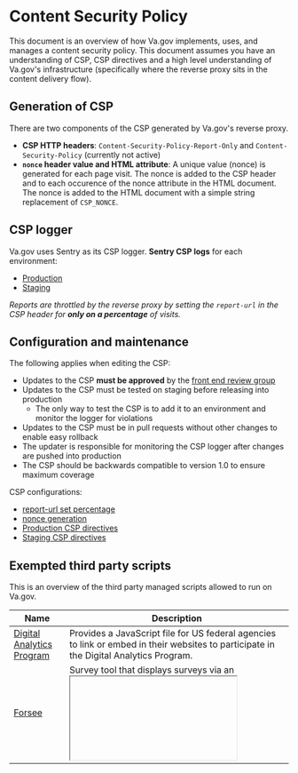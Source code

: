 # Content Security Policy 

This document is an overview of how Va.gov implements, uses, and manages a content security policy. This document assumes you have an understanding of CSP, CSP directives and a high level understanding of Va.gov's infrastructure (specifically where the reverse proxy sits in the content delivery flow).

## Generation of CSP

There are two components of the CSP generated by Va.gov's reverse proxy. 

- **CSP HTTP headers**: `Content-Security-Policy-Report-Only` and `Content-Security-Policy` (currently not active) 
- **`nonce` header value and HTML attribute**: A unique value (nonce) is generated for each page visit. The nonce is added to the CSP header and to each occurence of the nonce attribute in the HTML document. The nonce is added to the HTML document with a simple string replacement of `CSP_NONCE`. 

## CSP logger 

Va.gov uses Sentry as its CSP logger. **Sentry CSP logs** for each environment: 
- [Production](http://sentry.vfs.va.gov/vets-gov/website-production/?query=is%3Aunresolved+logger%3Acsp)
- [Staging](http://sentry.vfs.va.gov/vets-gov/website-staging/?query=is%3Aunresolved+logger%3Acsp)

_Reports are throttled by the reverse proxy by setting the `report-url` in the CSP header for **only on a percentage** of visits._

## Configuration and maintenance 

The following applies when editing the CSP: 

- Updates to the CSP **must be approved** by the [front end review group](https://github.com/orgs/department-of-veterans-affairs/teams/frontend-review-group)
- Updates to the CSP must be tested on staging before releasing into production 
  - The only way to test the CSP is to add it to an environment and monitor the logger for violations 
- Updates to the CSP must be in pull requests without other changes to enable easy rollback 
- The updater is responsible for monitoring the CSP logger after changes are pushed into production
- The CSP should be backwards compatible to version 1.0 to ensure maximum coverage

CSP configurations:

- [report-url set percentage](https://github.com/department-of-veterans-affairs/devops/blob/626321758f9e6065db9aee2ebd7e10862f2612cd/ansible/roles/revproxy-configure/templates/nginx_revproxy.conf#L125)
- [nonce generation](https://github.com/department-of-veterans-affairs/devops/blob/0eb82373423c7f96ce131982196aa266c73089bc/ansible/deployment/config/revproxy-vagov/templates/nginx_revproxy.conf.j2#L322-L325)
- [Production CSP directives](https://github.com/department-of-veterans-affairs/devops/blob/626321758f9e6065db9aee2ebd7e10862f2612cd/ansible/deployment/config/revproxy-vagov/vars/content_security_policy_vagov-prod.yml)
- [Staging CSP directives](https://github.com/department-of-veterans-affairs/devops/blob/626321758f9e6065db9aee2ebd7e10862f2612cd/ansible/deployment/config/revproxy-vagov/vars/content_security_policy_vagov-staging.yml)

## Exempted third party scripts 

This is an overview of the third party managed scripts allowed to run on Va.gov.

|Name|Description| 
|---------------------|---|
|[Digital Analytics Program](https://github.com/digital-analytics-program/gov-wide-code)|Provides a JavaScript file for US federal agencies to link or embed in their websites to participate in the Digital Analytics Program.|
|[Forsee](https://github.com/department-of-veterans-affairs/va.gov-team/blob/d754c8638a21c442cdb56bd0147c4ed25884dddb/platform/analytics/foresee/foresee)|Survey tool that displays surveys via an <iframe>.|
|[Github User Content](https://github.com/department-of-veterans-affairs/vets-website/blob/master/src/applications/static-pages/renderHomepageBanner.js)|Hosts configuration file for the homepage banner.|
|[Google Analytics](https://github.com/department-of-veterans-affairs/va.gov-team/blob/3d5b5b5f2307eb10af1f2e04d2c1a00707a1cf25/platform/analytics/google-analytics/readme.md)|Web analytics platform.|
|[Google Maps (via Leafletjs)](https://leafletjs.com/)|Facility locator uses leaflet to annotate its map. This dependency leverages the Google maps js framework.|
|[Google Optimize](https://github.com/department-of-veterans-affairs/va.gov-team/tree/master/platform/analytics/google-analytics)|An a/b testing + personalization tool.|
|Govdelivery|used to deliver messages to veterans.|
|[Mapbox](https://github.com/department-of-veterans-affairs/va.gov-team/blob/master/products/facilities/facility-locator/README.md#what-to-know-about-the-product)|A location / address tool used in the Facility Locator.|
|[Medallia](https://github.com/department-of-veterans-affairs/va.gov-team/blob/master/products/education-careers/school-comparison-tool/README.md)|Survey tool|
|[Uservoice](https://github.com/department-of-veterans-affairs/va.gov-team/search?q=user+voice&unscoped_q=user+voice)|Survey tool|
|[YouTube](https://github.com/department-of-veterans-affairs/va.gov-team/blob/master/products/education-careers/school-comparison-tool/README.md)|Embedded video used on "Know Before You Go" video on GI Bill Comparison Tool.|

## Related info 
- [Strict csp](https://csp.withgoogle.com/docs/strict-csp.html)
- [CSP directives](https://developer.mozilla.org/en-US/docs/Web/HTTP/Headers/Content-Security-Policy)
- [Locking down your website scripts with csp hashes, nonces, and report-uri](https://www.troyhunt.com/locking-down-your-website-scripts-with-csp-hashes-nonces-and-report-uri/)
